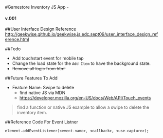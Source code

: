 #Gamestore Inventory JS App -#### v.001##User Interface Design Reference<http://geekwise.github.io/geekwise.js.edc.sept09/user_interface_design_reference.html>##Todo* Add touchstart event for mobile tap* Change the load state for the `Add Item` to have the background state.* <s>Remove all logic from html</s>##Future Features To Add* Feature Name: Swipe to delete	* find native JS via MDN	* <https://developer.mozilla.org/en-US/docs/Web/API/Touch_events>> find a function or native JS example> to allow a swipe to delete the inventory item.##Reference Code For Event Listner```element.addEventListener(<event-name>, <callback>, <use-capture>);```